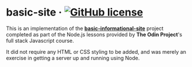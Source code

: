 # basic-site &middot; [![GitHub license](https://img.shields.io/badge/license-MIT-red.svg)](https://github.com/atifcppprogrammer/basic-site/blob/master/LICENSE)
This is an implementation of the <b><a href = "https://www.theodinproject.com/courses/nodejs/lessons/basic-informational-site"> basic-informational-site</a></b>
project completed as part of the Node.js lessons provided by <b>The Odin Project</b>'s full stack Javascript course.

It did not require any HTML or CSS styling to be added, and was merely an exercise in getting a server up and running using Node.